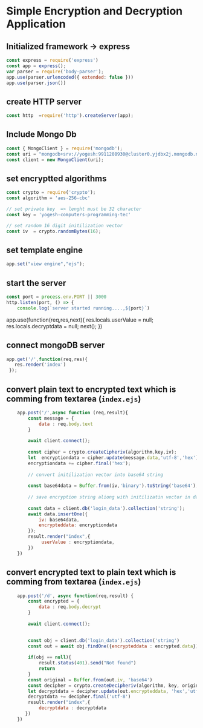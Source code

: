 
# Simple Encryption and Decryption Application

## Initialized framework -> express
```js
const express = require('express')
const app = express();
var parser = require('body-parser');
app.use(parser.urlencoded({ extended: false }))
app.use(parser.json())
```
## create HTTP server
```js
const http  =require('http').createServer(app);
```

## Include Mongo Db
```js
const { MongoClient } = require('mongodb');
const uri = "mongodb+srv://yogesh:9911208930@cluster0.yjdbx2j.mongodb.net/test"
const client = new MongoClient(uri);
```

## set encryptted algorithms
```js
const crypto = require('crypto');
const algorithm = 'aes-256-cbc'

// set private key  => lenght must be 32 character
const key = 'yogesh-computers-programming-tec'

// set random 16 digit initilization vector
const iv  = crypto.randomBytes(16);
```
## set template engine
```js
app.set("view engine","ejs");
```

## start the server
```js
const port = process.env.PORT || 3000
http.listen(port, () => {
    console.log(`server started running....,${port}`)
 ```
 app.use(function(req,res,next){
        res.locals.userValue = null;
        res.locals.decryptdata = null;
        next();
    })
## connect mongoDB server
```js
app.get('/',function(req,res){
   res.render('index')
 });
 ```

## convert plain text to encrypted text which is comming from textarea (`index.ejs`)
```js
    app.post('/',async function (req,result){
        const message = {
            data : req.body.text
        }
        
        await client.connect();
        
        const cipher = crypto.createCipheriv(algorithm,key,iv);
        let  encryptiondata = cipher.update(message.data,'utf-8','hex');
        encryptiondata += cipher.final('hex');
        
        // convert initilization vector into base64 string
        
        const base64data = Buffer.from(iv,'binary').toString('base64');
        
        // save encryption string aliong with initilizatin vector in database
        
        const data = client.db('login_data').collection('string');
        await data.insertOne({
            iv: base64data,
            encrypteddata: encryptiondata
        });
        result.render("index",{
             userValue : encryptiondata,
        })
    })
```
## convert encrypted text to plain text which is comming from textarea (`index.ejs`)
```js 
    app.post('/d', async function(req,result) {
        const encrypted = {
            data : req.body.decrypt
        }
       
        await client.connect();
      

        const obj = client.db('login_data').collection('string')
        const out = await obj.findOne({encrypteddata : encrypted.data})
      
        if(obj == null){
            result.status(401).send("Not found")
            return
        }
        const original = Buffer.from(out.iv, 'base64')
        const decipher = crypto.createDecipheriv(algorithm, key, original);
        let decryptdata = decipher.update(out.encrypteddata, 'hex','utf-8');
        decryptdata += decipher.final('utf-8')
        result.render("index",{ 
            decryptdata : decryptdata
       })
    })
```

